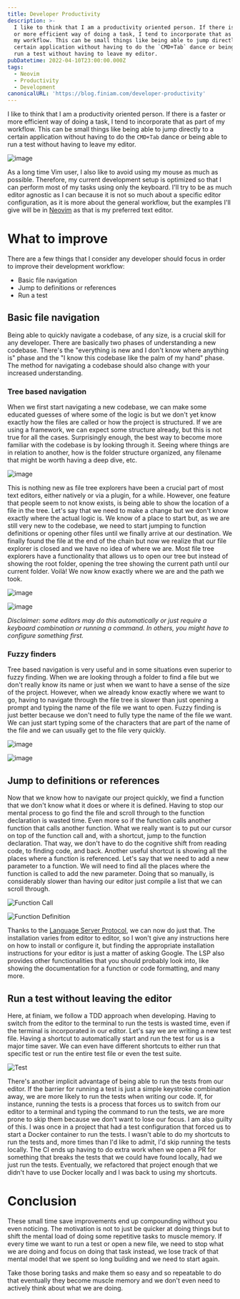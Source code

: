 ```yaml
---
title: Developer Productivity
description: >-
  I like to think that I am a productivity oriented person. If there is a faster
  or more efficient way of doing a task, I tend to incorporate that as part of
  my workflow. This can be small things like being able to jump directly to a
  certain application without having to do the `CMD+Tab` dance or being able to
  run a test without having to leave my editor.
pubDatetime: 2022-04-10T23:00:00.000Z
tags:
  - Neovim
  - Productivity
  - Development
canonicalURL: 'https://blog.finiam.com/developer-productivity'
---
```


I like to think that I am a productivity oriented person. If there is a faster or more efficient way of doing a task, I tend to incorporate that as part of my workflow. This can be small things like being able to jump directly to a certain application without having to do the `CMD+Tab` dance or being able to run a test without having to leave my editor.

![image](https://cdn.sanity.io/images/5aprln8a/production/38138fcd778521977ce64e68ba85ae0e798141fc-750x942.png?w=450)

As a long time Vim user, I also like to avoid using my mouse as much as possible.
Therefore, my current development setup is optimized so that I can perform most of my tasks using only the keyboard. I'll try to be as much editor agnostic as I can because it is not so much about a specific editor configuration, as it is more about the general workflow, but the examples I'll give will be in [Neovim](https://neovim.io/) as that is my preferred text editor.

# What to improve

There are a few things that I consider any developer should focus in order to improve their development workflow:

* Basic file navigation
* Jump to definitions or references
* Run a test

## Basic file navigation

Being able to quickly navigate a codebase, of any size, is a crucial skill for any developer. There are basically two phases of understanding a new codebase. There's the "everything is new and I don't know where anything is" phase and the "I know this codebase like the palm of my hand" phase. The method for navigating a codebase should also change with your increased understanding.

### Tree based navigation

When we first start navigating a new codebase, we can make some educated guesses of where some of the logic is but we don't yet know exactly how the files are called or how the project is structured. If we are using a framework, we can expect some structure already, but this is not true for all the cases.
Surprisingly enough, the best way to become more familiar with the codebase is by looking through it. Seeing where things are in relation to another, how is the folder structure organized, any filename that might be worth having a deep dive, etc.

![image](https://cdn.sanity.io/images/5aprln8a/production/24d8a9d7f8c95eb1730bd60fa63d03e222d6c342-321x267.png?w=450 "tree view of the project structure")

This is nothing new as file tree explorers have been a crucial part of most text editors, either natively or via a plugin, for a while. However, one feature that people seem to not know exists, is being able to show the location of a file in the tree.
Let's say that we need to make a change but we don't know exactly where the actual logic is. We know of a place to start but, as we are still very new to the codebase, we need to start jumping to function definitions or opening other files until we finally arrive at our destination. We finally found the file at the end of the chain but now we realize that our file explorer is closed and we have no idea of where we are. Most file tree explorers have a functionality that allows us to open our tree but instead of showing the root folder, opening the tree showing the current path until our current folder.
Voilà! We now know exactly where we are and the path we took.

![image](https://cdn.sanity.io/images/5aprln8a/production/503d4933e0fba64858f5dfc07e610be4635c0c45-1920x1080.png?w=840 "the file that we don't know where it is")

![image](https://cdn.sanity.io/images/5aprln8a/production/918b751af64c4a6e379fc643c036b9404011a945-1920x1080.png?w=840 "the tree view with the opened folders until our file")

*Disclaimer: some editors may do this automatically or just require a keyboard combination or running a command. In others, you might have to configure something first.*

### Fuzzy finders

Tree based navigation is very useful and in some situations even superior to fuzzy finding. When we are looking through a folder to find a file but we don't really know its name or just when we want to have a sense of the size of the project. However, when we already know exactly where we want to go, having to navigate through the file tree is slower than just opening a prompt and typing the name of the file we want to open.
Fuzzy finding is just better because we don't need to fully type the name of the file we want. We can just start typing some of the characters that are part of the name of the file and we can usually get to the file very quickly.

![image](https://cdn.sanity.io/images/5aprln8a/production/432a0515cf60dbc60e9e30508589fce751a4761b-1920x1080.png?w=840 "file finder prompt")

![image](https://cdn.sanity.io/images/5aprln8a/production/ca7f51f7eedb31fd3dbab826c038034c0abe5f53-1920x1080.png?w=840 "our file after typing a few characters of the filename")

## Jump to definitions or references

Now that we know how to navigate our project quickly, we find a function that we don't know what it does or where it is defined. Having to stop our mental process to go find the file and scroll through to the function declaration is wasted time. Even more so if the function calls another function that calls another function.
What we really want is to put our cursor on top of the function call and, with a shortcut, jump to the function declaration. That way, we don't have to do the cognitive shift from reading code, to finding code, and back.
Another useful shortcut is showing all the places where a function is referenced. Let's say that we need to add a new parameter to a function. We will need to find all the places where the function is called to add the new parameter. Doing that so manually, is considerably slower than having our editor just compile a list that we can scroll through.

![Function Call](https://cdn.sanity.io/images/5aprln8a/production/87f839d2bb9f00d9cd868aa57610ba7d6ab50a41-1920x1080.png?w=840 "hovering 
over the function call")

![Function Definition](https://cdn.sanity.io/images/5aprln8a/production/1cb86a8c56975c82c60d1af7e5d7016dcf89c2f5-1920x1080.png?w=840 "jump to function definition after a keystroke")

Thanks to the [Language Server Protocol](https://microsoft.github.io/language-server-protocol/), we can now do just that. The installation varies from editor to editor, so I won't give any instructions here on how to install or configure it, but finding the appropriate installation instructions for your editor is just a matter of asking Google. The LSP also provides other functionalities that you should probably look into, like showing the documentation for a function or code formatting, and many more.

## Run a test without leaving the editor

Here, at finiam, we follow a TDD approach when developing. Having to switch from the editor to the terminal to run the tests is wasted time, even if the terminal is incorporated in our editor.
Let's say we are writing a new test file. Having a shortcut to automatically start and run the test for us is a major time saver. We can even have different shortcuts to either run that specific test or run the entire test file or even the test suite.

![Test](https://cdn.sanity.io/images/5aprln8a/production/5b3aa1d4f933708435d9be5a258f79b488ff80f4-1920x1080.png?w=840 "running a test with a keystroke")

There's another implicit advantage of being able to run the tests from our editor. If the barrier for running a test is just a simple keystroke combination away, we are more likely to run the tests when writing our code. If, for instance, running the tests is a process that forces us to switch from our editor to a terminal and typing the command to run the tests, we are more prone to skip them because we don't want to lose our focus. I am also guilty of this. I was once in a project that had a test configuration that forced us to start a Docker container to run the tests. I wasn't able to do my shortcuts to run the tests and, more times than I'd like to admit, I'd skip running the tests locally. The CI ends up having to do extra work when we open a PR for something that breaks the tests that we could have found locally, had we just run the tests. Eventually, we refactored that project enough that we didn't have to use Docker locally and I was back to using my shortcuts.

# Conclusion

These small time save improvements end up compounding without you even noticing. The motivation is not to just be quicker at doing things but to shift the mental load of doing some repetitive tasks to muscle memory.
If every time we want to run a test or open a new file, we need to stop what we are doing and focus on doing that task instead, we lose track of that mental model that we spent so long building and we need to start again.

Take those boring tasks and make them so easy and so repeatable to do that eventually they become muscle memory and we don't even need to actively think about what we are doing.
